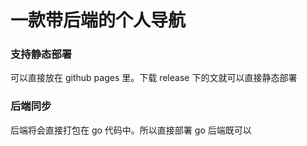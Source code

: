 # 一款带后端的个人导航

### 支持静态部署

可以直接放在 github pages 里。下载 release 下的文就可以直接静态部署

### 后端同步

后端将会直接打包在 go 代码中。所以直接部署 go 后端既可以




